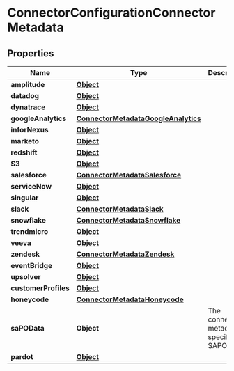 

# ConnectorConfigurationConnectorMetadata


## Properties

| Name | Type | Description | Notes |
|------------ | ------------- | ------------- | -------------|
|**amplitude** | [**Object**](Object.md) |  |  [optional] |
|**datadog** | [**Object**](Object.md) |  |  [optional] |
|**dynatrace** | [**Object**](Object.md) |  |  [optional] |
|**googleAnalytics** | [**ConnectorMetadataGoogleAnalytics**](ConnectorMetadataGoogleAnalytics.md) |  |  [optional] |
|**inforNexus** | [**Object**](Object.md) |  |  [optional] |
|**marketo** | [**Object**](Object.md) |  |  [optional] |
|**redshift** | [**Object**](Object.md) |  |  [optional] |
|**S3** | [**Object**](Object.md) |  |  [optional] |
|**salesforce** | [**ConnectorMetadataSalesforce**](ConnectorMetadataSalesforce.md) |  |  [optional] |
|**serviceNow** | [**Object**](Object.md) |  |  [optional] |
|**singular** | [**Object**](Object.md) |  |  [optional] |
|**slack** | [**ConnectorMetadataSlack**](ConnectorMetadataSlack.md) |  |  [optional] |
|**snowflake** | [**ConnectorMetadataSnowflake**](ConnectorMetadataSnowflake.md) |  |  [optional] |
|**trendmicro** | [**Object**](Object.md) |  |  [optional] |
|**veeva** | [**Object**](Object.md) |  |  [optional] |
|**zendesk** | [**ConnectorMetadataZendesk**](ConnectorMetadataZendesk.md) |  |  [optional] |
|**eventBridge** | [**Object**](Object.md) |  |  [optional] |
|**upsolver** | [**Object**](Object.md) |  |  [optional] |
|**customerProfiles** | [**Object**](Object.md) |  |  [optional] |
|**honeycode** | [**ConnectorMetadataHoneycode**](ConnectorMetadataHoneycode.md) |  |  [optional] |
|**saPOData** | **Object** |  The connector metadata specific to SAPOData.  |  [optional] |
|**pardot** | [**Object**](Object.md) |  |  [optional] |



